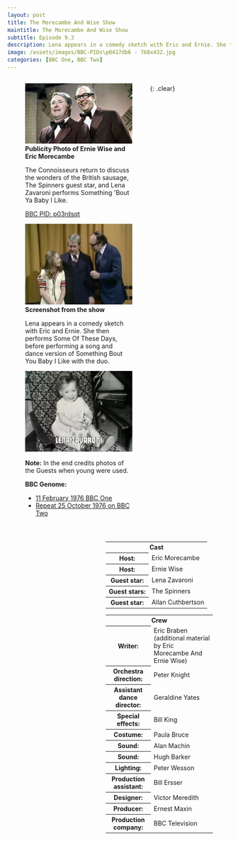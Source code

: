 ```yaml
---
layout: post
title: The Morecambe And Wise Show
maintitle: The Morecambe And Wise Show
subtitle: Episode 9.3
description: Lena appears in a comedy sketch with Eric and Ernie. She then performs Some Of These Days, before performing a song and dance version of Something Bout You Baby I Like with the duo.
image: /assets/images/BBC-PIDs\p0417db6 - 768x432.jpg
categories: [BBC One, BBC Two]
---
```


<figure class="fig1">
<img src="/assets/images/BBC-PIDs\p0417db6 - 768x432.jpg" class="full-width">

<figcaption>
<strong>Publicity Photo of Ernie Wise and Eric Morecambe</strong>
<p>The Connoisseurs return to discuss the wonders of the British sausage, The Spinners guest star, and Lena Zavaroni performs Something 'Bout Ya Baby I Like.</p>
<p><a href="https://www.bbc.co.uk/programmes/p03rdsqt">BBC PID: p03rdsqt</a></p>
</figcaption>

<img src="/assets/images/BBC/1976-10-25-lena-zavaroni-on-the-morecambe-and-wise-show.jpg" class="full-width">
<figcaption>
<strong>Screenshot from the show</strong>
<p>Lena appears in a comedy sketch with Eric and Ernie. She then performs Some Of These Days, before performing a song and dance version of Something Bout You Baby I Like with the duo.</p>
</figcaption>

<img src="/assets/images/BBC/LZ-01.jpg" class="full-width">
<figcaption>
<p><strong>Note:</strong> In the end credits photos of the Guests when young were used.</p>
<strong>BBC Genome:</strong>
<ul>
<li><a href="https://genome.ch.bbc.co.uk/schedules/bbcone/london/1976-02-11#at-20.15">11 February 1976 BBC One</a></li>
<li><a href="https://genome.ch.bbc.co.uk/schedules/bbctwo/england/1976-10-25#at-20.10">Repeat 25 October 1976 on BBC Two</a></li>
</ul>
</figcaption>
</figure>

<figure class="fig2">
<table>
<tr> <th colspan="2">Cast</th></tr>
<tr><th>Host:</th><td>Eric Morecambe</td></tr>
<tr><th>Host:</th><td>Ernie Wise</td></tr>
<tr><th>Guest star:</th><td>Lena Zavaroni</td></tr>
<tr><th>Guest stars:</th><td>The Spinners</td></tr>
<tr><th>Guest star:</th><td>Allan Cuthbertson</td></tr>
</table>

<table>
<tr> <th colspan="2">Crew</th></tr>
<tr><th>Writer:</th><td>Eric Braben (additional material by Eric Morecambe And Ernie Wise)</td></tr>
<tr><th>Orchestra direction:</th><td>Peter Knight</td></tr>
<tr><th>Assistant dance director:</th><td>Geraldine Yates</td></tr>
<tr><th>Special effects:</th><td>Bill King</td></tr>
<tr><th>Costume:</th><td>Paula Bruce</td></tr>
<tr><th>Sound:</th><td>Alan Machin</td></tr>
<tr><th>Sound:</th><td>Hugh Barker</td></tr>
<tr><th>Lighting:</th><td>Peter Wesson</td></tr>
<tr><th>Production assistant:</th><td>Bill Ersser</td></tr>
<tr><th>Designer:</th><td>Victor Meredith</td></tr>
<tr><th>Producer:</th><td>Ernest Maxin</td></tr>
<tr><th>Production company:</th><td>BBC Television</td></tr>
</table>
</figure>

<br />{: .clear}

<style>
.dt-published {display: none;}
.post-meta:after {content: "11 February 1976 on BBC One, repeated 25 October 1976 on BBC Two";}
.height-adjust1 {width:auto; height:350px;}
.height-adjust2 {width:auto; height:307px;}

.fig1 {float:left; width:48%;}
figcaption {float:left; width:100%;}

.fig2 {float:right; width:48%;}
figcaption {float:left; width:100%;}

@media only screen and (max-width: 700px) {
.fig1, .fig2 {float:left; width:100%;}
figcaption {float:left; width:90%; margin-bottom: 10px;}
}
</style>

